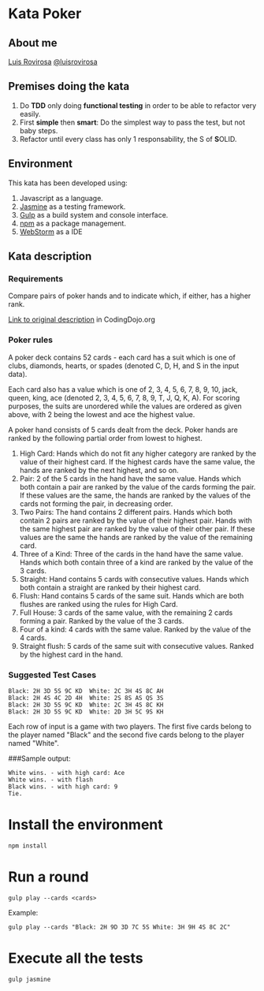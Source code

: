 # Kata Poker
## About me

[Luis Rovirosa](https://www.linkedin.com/in/luisrovirosa)
[@luisrovirosa](https://twitter.com/luisrovirosa)

## Premises doing the kata
1. Do **TDD** only doing **functional testing** in order to be able to refactor very easily.
2. First **simple** then **smart**: Do the simplest way to pass the test, but not baby steps.
3. Refactor until every class has only 1 responsability, the S of **S**OLID.

## Environment
This kata has been developed using:

1. Javascript as a language.
2. [Jasmine](http://jasmine.github.io/) as a testing framework.
3. [Gulp](http://gulpjs.com/) as a build system and console interface.
4. [npm](https://www.npmjs.com/) as a package management.
5. [WebStorm](https://www.jetbrains.com/webstorm/) as a IDE

## Kata description
### Requirements
Compare pairs of poker hands and to indicate which, if either, has a higher rank.

[Link to original description](http://codingdojo.org/cgi-bin/index.pl?KataPokerHands) in CodingDojo.org

### Poker rules
A poker deck contains 52 cards - each card has a suit which is one of clubs, diamonds, hearts, or spades (denoted C, D, H, and S in the input data).

Each card also has a value which is one of 2, 3, 4, 5, 6, 7, 8, 9, 10, jack, queen, king, ace (denoted 2, 3, 4, 5, 6, 7, 8, 9, T, J, Q, K, A). For scoring purposes, the suits are unordered while the values are ordered as given above, with 2 being the lowest and ace the highest value.

A poker hand consists of 5 cards dealt from the deck. Poker hands are ranked by the following partial order from lowest to highest.

1. High Card: Hands which do not fit any higher category are ranked by the value of their highest card. If the highest cards have the same value, the hands are ranked by the next highest, and so on.
2. Pair: 2 of the 5 cards in the hand have the same value. Hands which both contain a pair are ranked by the value of the cards forming the pair. If these values are the same, the hands are ranked by the values of the cards not forming the pair, in decreasing order.
3. Two Pairs: The hand contains 2 different pairs. Hands which both contain 2 pairs are ranked by the value of their highest pair. Hands with the same highest pair are ranked by the value of their other pair. If these values are the same the hands are ranked by the value of the remaining card.
4. Three of a Kind: Three of the cards in the hand have the same value. Hands which both contain three of a kind are ranked by the value of the 3 cards.
5. Straight: Hand contains 5 cards with consecutive values. Hands which both contain a straight are ranked by their highest card.
6. Flush: Hand contains 5 cards of the same suit. Hands which are both flushes are ranked using the rules for High Card.
7. Full House: 3 cards of the same value, with the remaining 2 cards forming a pair. Ranked by the value of the 3 cards.
8. Four of a kind: 4 cards with the same value. Ranked by the value of the 4 cards.
9. Straight flush: 5 cards of the same suit with consecutive values. Ranked by the highest card in the hand.

### Suggested Test Cases
	Black: 2H 3D 5S 9C KD  White: 2C 3H 4S 8C AH
	Black: 2H 4S 4C 2D 4H  White: 2S 8S AS QS 3S
	Black: 2H 3D 5S 9C KD  White: 2C 3H 4S 8C KH
	Black: 2H 3D 5S 9C KD  White: 2D 3H 5C 9S KH

Each row of input is a game with two players. The first five cards belong to the player named "Black" and the second five cards belong to the player named "White".

###Sample output:

	White wins. - with high card: Ace
	White wins. - with flash 
	Black wins. - with high card: 9
	Tie.


# Install the environment
	npm install
# Run a round
	gulp play --cards <cards>
Example:

	gulp play --cards "Black: 2H 9D 3D 7C 5S White: 3H 9H 4S 8C 2C"
# Execute all the tests
	gulp jasmine
